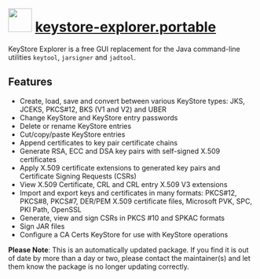 ﻿# <img src="https://cdn.jsdelivr.net/gh/mkevenaar/chocolatey-packages@1c018a3881ae1fd563eebb9d07266a6955dcad2d/icons/keystore-explorer.portable.png" width="48" height="48"/> [keystore-explorer.portable](https://community.chocolatey.org/packages/keystore-explorer.portable)

KeyStore Explorer is a free GUI replacement for the Java command-line utilities `keytool`, `jarsigner` and `jadtool`.

## Features

- Create, load, save and convert between various KeyStore types: JKS, JCEKS, PKCS#12, BKS (V1 and V2) and UBER
- Change KeyStore and KeyStore entry passwords
- Delete or rename KeyStore entries
- Cut/copy/paste KeyStore entries
- Append certificates to key pair certificate chains
- Generate RSA, ECC and DSA key pairs with self-signed X.509 certificates
- Apply X.509 certificate extensions to generated key pairs and Certificate Signing Requests (CSRs)
- View X.509 Certificate, CRL and CRL entry X.509 V3 extensions
- Import and export keys and certificates in many formats: PKCS#12, PKCS#8, PKCS#7, DER/PEM X.509 certificate files, Microsoft PVK, SPC, PKI Path, OpenSSL
- Generate, view and sign CSRs in PKCS #10 and SPKAC formats
- Sign JAR files
- Configure a CA Certs KeyStore for use with KeyStore operations

**Please Note**: This is an automatically updated package. If you find it is
out of date by more than a day or two, please contact the maintainer(s) and
let them know the package is no longer updating correctly.
